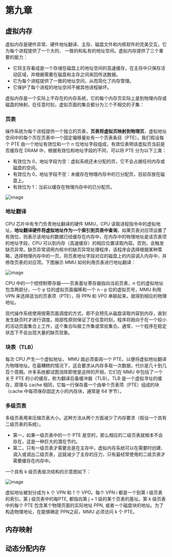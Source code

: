 # 第九章

## 虚拟内存

虚拟内存是硬件异常、硬件地址翻译、主存、磁盘文件和内核软件的完美交互，它为每个进程提供了一个大的、 一致的和私有的地址空间。虚拟内存提供了三个重要的能力： 

- 它将主存看成是一个存储在磁盘上的地址空间的高速缓存，在主存中只保存活动区域，并根据需要在磁盘和主存之间来回传送数据。
- 它为每个进程提供了一致的地址空间，从而简化了内存管理。
- 它保护了每个进程的地址空间不被其他进程破坏。

虚拟内存是一个实际上不存在的内存系统，它的每个内存页实际上是到物理内存或磁盘的映射。在任意时刻，虚拟页面的集合都分为三个不相交的子集：

### 页表

操作系统为每个进程提供一个独立的页表，**页表将虚拟页映射到物理页**，虚拟地址空间中的每个页在页表中一个固定偏移量处有一个页表条目（PTE）。我们假设每个 PTE 由一个地址有效位和一个 n 位地址字段组成，有效位表明该虚拟页当前是否缓存在 DRAM 中，根据有效位和地址字段的不同，可以将 PTE 分为以下三类：

- 有效位为 0，地址字段为空：虚拟系统还未分配的页，它不会占据任何内存或磁盘的空间。
- 有效位为 0，地址字段不空：未缓存在物理内存中的已分配页，目前存放在磁盘上。
- 有效位为 1：当前以缓存在物理内存中的已分配页。

![image](https://user-images.githubusercontent.com/56211928/147178169-21d50c4e-d522-4bf8-bdab-0a7d5ec8db62.png)

### 地址翻译

CPU 芯片中有专门负责地址翻译的硬件 MMU，CPU 读取进程指令中的虚拟地址，**地址翻译硬件将虚拟地址作为一个索引到页表中查询**，如果页表对应项设置了有效位，则表示该地址的数据已经缓存在内存中，在内存中的物理地址是该页表项的地址字段，CPU 可以到内存（高速缓存）的相应位置读取内容。否则，会触发缺页异常。缺页异常调用内核中的缺页异常处理程序，该程序会选择根据某种策略，选择物理内存中的一页，将页表地址字段对应的磁盘上的内容调入内存中，并修改页表的对应项。下图展示 MMU 如何利用页表进行地址翻译：

![image](https://user-images.githubusercontent.com/56211928/147181803-d4c3078c-70c4-4182-adc6-74e82b1355cc.png)

CPU 中的一个控控制寄存器——页表基址寄存器指向当前页表，n 位的虚拟地址包含两部分，一个 p 位的虚拟页面偏移和一个 n - p 位的虚拟页号，MMU 利用 VPN 来选择适当的页表项（PTE），将 PPN 和 VPO 串联起来，就得到相应的物理地址。

现代操作系统使用按需页面调度的方式，即不会预先从磁盘读取内容到内存，直到发生缺页时才进行调度。局部性原则保证了在任意时刻，程序将趋向于在一个较小的活动页面集合上工作，这个集合叫做工作集或常驻集合。通常，一个程序在稳定状态下不会出现大量的缺页现象。

### 块表（TLB）

每次 CPU 产生一个虚拟地址， MMU 就必须查阅一个 PTE，以便将虚拟地址翻译为物理地址。在最糟糕的情况下，这会要求从内存多取一次数据，代价是几十到几百个周期。许多系统都试图消除即使是这样的开销，它们在 MMU 中包括了一个关于 PTE 的小的缓存，称为翻译后备缓冲器（TLB）。TLB 是一个虚拟寻址的缓存，原理与 cache 相同，它每一行保存着一个由单个页表项（PTE）组成的块（cache 中每项保存固定大小的内存块，通常是 64 字节）。

### 多级页表

多级页表用来压缩页表大小。这种方法从两个方面减少了内存要求（假设一个具有二级页表的系统）。

- 第一，如果一级页表中的一个 PTE 是空的，那么相应的二级页表就根本不会存在，这是一种巨大的潜在节约。
- 第二，只有一级页表才需要总是在主存中，虚拟内存系统可以在需要时创建、调入或调出二级页表，这就减少了主存的压力，只有最经常使用的二级页表才需要缓存在内存中。

一个具有 k 级页表层次结构的示意图如下：

![image](https://user-images.githubusercontent.com/56211928/147185326-bdda256f-a415-4de3-82e0-d2283899224e.png)

虚拟地址被划分成为 k 个 VPN 和 1 个 VPO。每个 VPN i 都是一个到第 i 级页表的索引。第 j 级页表中的每PTE, 都指向第 j + 1 级的某个页表的基址。第 k 级页表中的每个 PTE 包含某个物理页面的实际地址 PPN, 或者一个磁盘块的地址。为了构造物理地址，在能够确定 PPN之前，MMU 必须访问 k 个 PTE。

## 内存映射

## 动态分配内存

